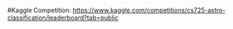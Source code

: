 #Kaggle Competition: https://www.kaggle.com/competitions/cs725-astro-classification/leaderboard?tab=public

